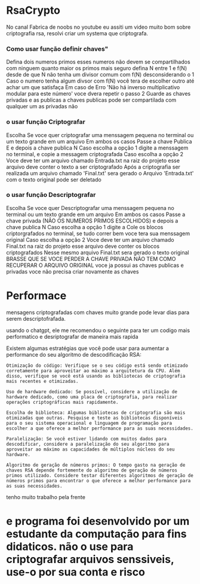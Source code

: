 # RsaCrypto
No canal Fabrica de noobs no youtube eu assiti um video muito bom sobre criptografia rsa, resolvi criar um systema que criptografa.

<h3>Como usar função definir chaves"</h3>
     <p>Defina dois numeros primos esses numeros não devem se compartilhados com ninguem quanto maior os primos mais seguro
     defina N entre 1 e f(N) desde de que N não tenha um divisor comum com f(N) desconsiderando o 1
     Caso o numero tenha algum divsor com f(N) você tera de escolher outro até achar um que satisfaça
     Em caso de Erro 'Não há inverso multiplicativo modular para este número' voce dvera repetir o passo 2
     Guarde as chaves privadas e as publicas a chaves publicas pode ser compartilada com qualquer um as privadas não</p>

<h3>o usar função Criptografar</h3>
     <p>Escolha Se voce quer criptografar uma menssagem pequena no terminal ou um texto grande em um arquivo
     Em ambos os casos Passe a chave Publica E e depois a chave publica N
     Caso escolha a opção 1 digite a menssagem no terminal, e copie a messagem criptografada
     Caso escolha a opção 2 Voce deve ter um arquivo chamado Entrada.txt na raiz do projeto esse arquivo deve conter o texto a ser criptografado
     Após a criptografia ser realizada um arquivo chamado 'Final.txt' sera gerado o Arquivo 'Entrada.txt' com o texto original pode ser deletado</p>

<h3>o usar função Descriptografar</h3>
    <p>Escolha Se voce quer Descriptografar uma menssagem pequena no terminal ou um texto grande em um arquivo
    Em ambos os casos Passe a chave privada (NÂO OS NUMEROS PRIMOS ESCOLHIDOS) e depois a chave publica N
    Caso escolha a opção 1 digite a Cole os blocos criptorgrafados no terminal, se tudo correr bem voce tera sua menssagem original
    Caso escolha a opção 2 Voce deve ter um arquivo chamado Final.txt na raiz do projeto esse arquivo deve conter os blocos criptografados
    Nesse mesmo arquivo Final.txt sera gerado o texto original
    BRASSE QUE SE VOCE PERDER A CHAVE PRIVADA NÃO TEM COMO RECUPERAR O ARQUIVO ORIGINAL
    voce ja possui as chaves publicas e privadas voce não precisa criar novamente as chaves</p>


<h1>Performace</h1>
<p>mensagens criptografadas com chaves muito grande pode levar dias para serem descriptofrafada.</p>
<p>usando o chatgpt, ele me recomendou o seguinte para ter um codigo mais performatico e desriptografar de maneira mais rapida</p>
<p>Existem algumas estratégias que você pode usar para aumentar a performance do seu algoritmo de descodificação RSA:

    Otimização do código: Verifique se o seu código está sendo otimizado corretamente para aproveitar ao máximo a arquitetura da CPU. Além disso, verifique se você está usando as bibliotecas de criptografia mais recentes e otimizadas.

    Uso de hardware dedicado: Se possível, considere a utilização de hardware dedicado, como uma placa de criptografia, para realizar operações criptográficas mais rapidamente.

    Escolha de biblioteca: Algumas bibliotecas de criptografia são mais otimizadas que outras. Pesquise e teste as bibliotecas disponíveis para o seu sistema operacional e linguagem de programação para escolher a que oferece a melhor performance para as suas necessidades.

    Paralelização: Se você estiver lidando com muitos dados para descodificar, considere a paralelização do seu algoritmo para aproveitar ao máximo as capacidades de múltiplos núcleos do seu hardware.

    Algoritmo de geração de números primos: O tempo gasto na geração de chaves RSA depende fortemente do algoritmo de geração de números primos utilizado. Considere testar diferentes algoritmos de geração de números primos para encontrar o que oferece a melhor performance para as suas necessidades.
</p>

<p>tenho muito trabalho pela frente</p>

<h1>e programa foi desenvolvido por um estudante da computação para fins didaticos. <strong>não</strong> o use para criptografar arquivos senssiveis, use-o por sua conta e risco</h1>

